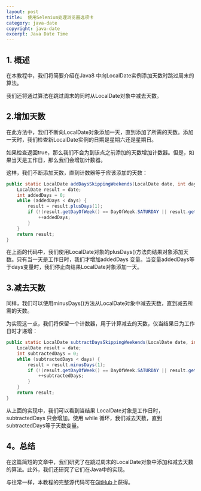 ```yaml
---
layout: post
title:  使用Selenium处理浏览器选项卡
category: java-date
copyright: java-date
excerpt: Java Date Time
---
```


## 1. 概述

在本教程中，我们将简要介绍在Java8 中向LocalDate实例添加天数时跳过周末的算法。

我们还将通过算法在跳过周末的同时从LocalDate对象中减去天数。

## 2.增加天数

在此方法中，我们不断向LocalDate对象添加一天，直到添加了所需的天数。添加一天时，我们检查新LocalDate实例的日期是星期六还是星期日。

如果检查返回true，那么我们不会为到该点之前添加的天数增加计数器。但是，如果当天是工作日，那么我们会增加计数器。

这样，我们不断添加天数，直到计数器等于应该添加的天数：

```java
public static LocalDate addDaysSkippingWeekends(LocalDate date, int days) {
    LocalDate result = date;
    int addedDays = 0;
    while (addedDays < days) {
        result = result.plusDays(1);
        if (!(result.getDayOfWeek() == DayOfWeek.SATURDAY || result.getDayOfWeek() == DayOfWeek.SUNDAY)) {
            ++addedDays;
        }
    }
    return result;
}
```

在上面的代码中，我们使用LocalDate对象的plusDays()方法向结果对象添加天数。只有当一天是工作日时，我们才增加addedDays 变量。当变量addedDays等于days变量时，我们停止向结果LocalDate对象添加一天。

## 3.减去天数

同样，我们可以使用minusDays()方法从LocalDate对象中减去天数，直到减去所需的天数。

为实现这一点，我们将保留一个计数器，用于计算减去的天数，仅当结果日为工作日时才递增：

```java
public static LocalDate subtractDaysSkippingWeekends(LocalDate date, int days) {
    LocalDate result = date;
    int subtractedDays = 0;
    while (subtractedDays < days) {
        result = result.minusDays(1);
        if (!(result.getDayOfWeek() == DayOfWeek.SATURDAY || result.getDayOfWeek() == DayOfWeek.SUNDAY)) {
            ++subtractedDays;
        }
    }
    return result;
}
```

从上面的实现中，我们可以看到当结果 LocalDate对象是工作日时， subtractedDays 只会增加。使用 while 循环，我们减去天数，直到subtractedDays等于天数变量。

## 4。总结

在这篇简短的文章中，我们研究了在跳过周末的LocalDate对象中添加和减去天数的算法。此外，我们还研究了它们在Java中的实现。

与往常一样，本教程的完整源代码可在[GitHub](https://github.com/tu-yucheng/taketoday-tutorial4j/tree/master/java-core-modules/java-date-operations-1)上获得。